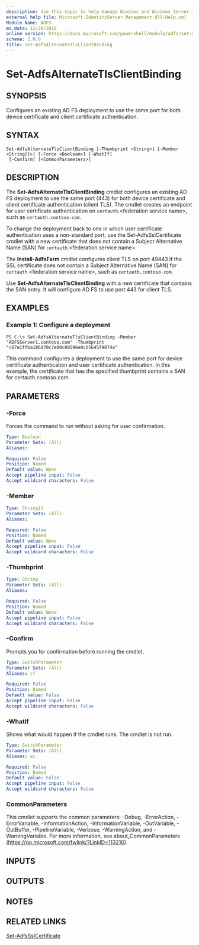 ```yaml
---
description: Use this topic to help manage Windows and Windows Server technologies with Windows PowerShell.
external help file: Microsoft.IdentityServer.Management.dll-Help.xml
Module Name: ADFS
ms.date: 12/20/2016
online version: https://docs.microsoft.com/powershell/module/adfs/set-adfsalternatetlsclientbinding?view=windowsserver2022-ps&wt.mc_id=ps-gethelp
schema: 2.0.0
title: Set-AdfsAlternateTlsClientBinding
---
```


# Set-AdfsAlternateTlsClientBinding

## SYNOPSIS
Configures an existing AD FS deployment to use the same port for both device certificate and client certificate authentication.

## SYNTAX

```
Set-AdfsAlternateTlsClientBinding [-Thumbprint <String>] [-Member <String[]>] [-Force <Boolean>] [-WhatIf]
 [-Confirm] [<CommonParameters>]
```

## DESCRIPTION
The **Set-AdfsAlternateTlsClientBinding** cmdlet configures an existing AD FS deployment to use the same port (443) for both device certificate and client certificate authentication (client TLS).
The cmdlet creates an endpoint for user certificate authentication on `certauth`.\<federation service name\>, such as `certauth.contoso.com`.

To change the deployment back to one in which user certificate authentication uses a non-standard port, use the Set-AdfsSslCertificate cmdlet with a new certificate that does not contain a Subject Alternative Name (SAN) for `certauth`.\<federation service name\>.

The **Install-AdfsFarm** cmdlet configures client TLS on port 49443 if the SSL certificate does not contain a Subject Alternative Name (SAN) for `certauth`.\<federation service name\>, such as `certauth.contoso.com`.

Use **Set-AdfsAlternateTlsClientBinding** with a new certificate that contains the SAN entry.
It will configure AD FS to use port 443 for client TLS.

## EXAMPLES

### Example 1: Configure a deployment
```
PS C:\> Set-AdfsAlternateTlsClientBinding -Member "ADFSServer1.contoso.com" -Thumbprint "c67e1ffba186d70c7e00c89596e0cb5645f9874a"
```

This command configures a deployment to use the same port for device certificate authentication and user certificate authentication.
In this example, the certificate that has the specified thumbprint contains a SAN for certauth.contoso.com.

## PARAMETERS

### -Force
Forces the command to run without asking for user confirmation.

```yaml
Type: Boolean
Parameter Sets: (All)
Aliases: 

Required: False
Position: Named
Default value: None
Accept pipeline input: False
Accept wildcard characters: False
```

### -Member
```yaml
Type: String[]
Parameter Sets: (All)
Aliases: 

Required: False
Position: Named
Default value: None
Accept pipeline input: False
Accept wildcard characters: False
```

### -Thumbprint
```yaml
Type: String
Parameter Sets: (All)
Aliases: 

Required: False
Position: Named
Default value: None
Accept pipeline input: False
Accept wildcard characters: False
```

### -Confirm
Prompts you for confirmation before running the cmdlet.

```yaml
Type: SwitchParameter
Parameter Sets: (All)
Aliases: cf

Required: False
Position: Named
Default value: False
Accept pipeline input: False
Accept wildcard characters: False
```

### -WhatIf
Shows what would happen if the cmdlet runs.
The cmdlet is not run.

```yaml
Type: SwitchParameter
Parameter Sets: (All)
Aliases: wi

Required: False
Position: Named
Default value: False
Accept pipeline input: False
Accept wildcard characters: False
```

### CommonParameters
This cmdlet supports the common parameters: -Debug, -ErrorAction, -ErrorVariable, -InformationAction, -InformationVariable, -OutVariable, -OutBuffer, -PipelineVariable, -Verbose, -WarningAction, and -WarningVariable. For more information, see about_CommonParameters (https://go.microsoft.com/fwlink/?LinkID=113216).

## INPUTS

## OUTPUTS

## NOTES

## RELATED LINKS

[Set-AdfsSslCertificate](./Set-AdfsSslCertificate.md)


